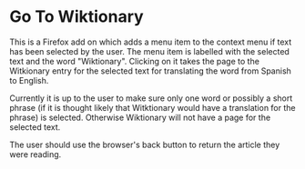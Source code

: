 # Go To Wiktionary

This is a Firefox add on which adds a menu item to the context menu if text has been selected by the user. The menu item is labelled with the selected text and the word "Wiktionary". Clicking on it takes the page to the Witkionary entry for the selected text for translating the word from Spanish to English.

Currently it is up to the user to make sure only one word or possibly a short phrase (if it is thought likely that Witktionary would have a translation for the phrase) is selected. Otherwise Wiktionary will not have a page for the selected text.

The user should use the browser's back button to return the article they were reading.